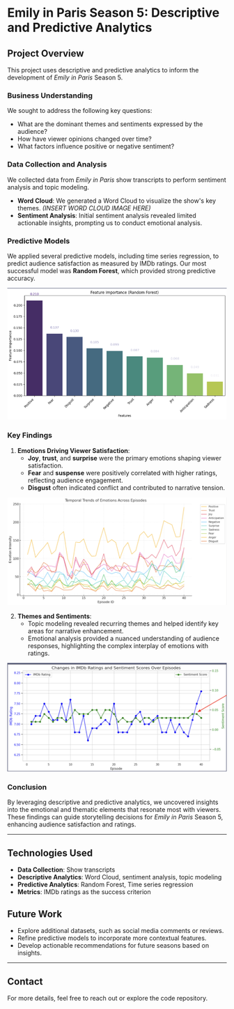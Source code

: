 # Emily in Paris Season 5: Descriptive and Predictive Analytics

## Project Overview
This project uses descriptive and predictive analytics to inform the development of *Emily in Paris* Season 5. 

### Business Understanding
We sought to address the following key questions:
- What are the dominant themes and sentiments expressed by the audience?
- How have viewer opinions changed over time?
- What factors influence positive or negative sentiment?

### Data Collection and Analysis
We collected data from *Emily in Paris* show transcripts to perform sentiment analysis and topic modeling.  
- **Word Cloud**: We generated a Word Cloud to visualize the show's key themes. *(INSERT WORD CLOUD IMAGE HERE)*  
- **Sentiment Analysis**: Initial sentiment analysis revealed limited actionable insights, prompting us to conduct emotional analysis.  

### Predictive Models
We applied several predictive models, including time series regression, to predict audience satisfaction as measured by IMDb ratings. Our most successful model was **Random Forest**, which provided strong predictive accuracy.

![Random_Forest](Random_Forest.png)

### Key Findings
1. **Emotions Driving Viewer Satisfaction**:
   - **Joy**, **trust**, and **surprise** were the primary emotions shaping viewer satisfaction.
   - **Fear** and **suspense** were positively correlated with higher ratings, reflecting audience engagement.  
   - **Disgust** often indicated conflict and contributed to narrative tension.

![Emotions_Across_Episodes](Emotions_Across_Episodes.png)

2. **Themes and Sentiments**:
   - Topic modeling revealed recurring themes and helped identify key areas for narrative enhancement.  
   - Emotional analysis provided a nuanced understanding of audience responses, highlighting the complex interplay of emotions with ratings.
  
![IMDB_Ratings_Sentiment](IMDB_Ratings_Sentiment.png)

### Conclusion
By leveraging descriptive and predictive analytics, we uncovered insights into the emotional and thematic elements that resonate most with viewers. These findings can guide storytelling decisions for *Emily in Paris* Season 5, enhancing audience satisfaction and ratings.

---

## Technologies Used
- **Data Collection**: Show transcripts
- **Descriptive Analytics**: Word Cloud, sentiment analysis, topic modeling
- **Predictive Analytics**: Random Forest, Time series regression
- **Metrics**: IMDb ratings as the success criterion

## Future Work
- Explore additional datasets, such as social media comments or reviews.
- Refine predictive models to incorporate more contextual features.
- Develop actionable recommendations for future seasons based on insights.

---

## Contact
For more details, feel free to reach out or explore the code repository.
